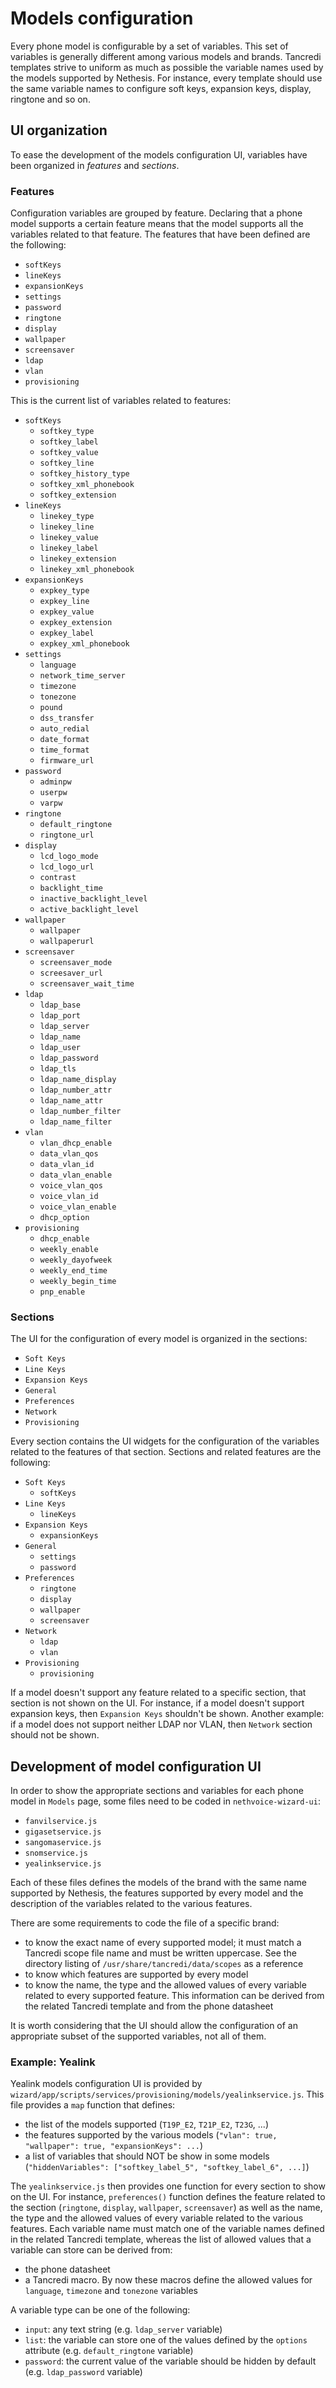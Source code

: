 # Models configuration

Every phone model is configurable by a set of variables.
This set of variables is generally different among various models and brands.
Tancredi templates strive to uniform as much as possible the variable names used by the models supported by Nethesis.
For instance, every template should use the same variable names to configure soft keys, expansion keys, display, ringtone and so on.

## UI organization

To ease the development of the models configuration UI, variables have been organized in *features* and *sections*.

### Features

Configuration variables are grouped by feature.
Declaring that a phone model supports a certain feature means that the model supports all the variables related to that feature.
The features that have been defined are the following:

- `softKeys`
- `lineKeys`
- `expansionKeys`
- `settings`
- `password`
- `ringtone`
- `display`
- `wallpaper`
- `screensaver`
- `ldap`
- `vlan`
- `provisioning`

This is the current list of variables related to features:

- `softKeys`
  - `softkey_type`
  - `softkey_label`
  - `softkey_value`
  - `softkey_line`
  - `softkey_history_type`
  - `softkey_xml_phonebook`
  - `softkey_extension`
- `lineKeys`
  - `linekey_type`
  - `linekey_line`
  - `linekey_value`
  - `linekey_label`
  - `linekey_extension`
  - `linekey_xml_phonebook`
- `expansionKeys`
  - `expkey_type`
  - `expkey_line`
  - `expkey_value`
  - `expkey_extension`
  - `expkey_label`
  - `expkey_xml_phonebook`
- `settings`
  - `language`
  - `network_time_server`
  - `timezone`
  - `tonezone`
  - `pound`
  - `dss_transfer`
  - `auto_redial`
  - `date_format`
  - `time_format`
  - `firmware_url`
- `password`
  - `adminpw`
  - `userpw`
  - `varpw`
- `ringtone`
  - `default_ringtone`
  - `ringtone_url`
- `display`
  - `lcd_logo_mode`
  - `lcd_logo_url`
  - `contrast`
  - `backlight_time`
  - `inactive_backlight_level`
  - `active_backlight_level`
- `wallpaper`
  - `wallpaper`
  - `wallpaperurl`
- `screensaver`
  - `screensaver_mode`
  - `screesaver_url`
  - `screensaver_wait_time`
- `ldap`
  - `ldap_base`
  - `ldap_port`
  - `ldap_server`
  - `ldap_name`
  - `ldap_user`
  - `ldap_password`
  - `ldap_tls`
  - `ldap_name_display`
  - `ldap_number_attr`
  - `ldap_name_attr`
  - `ldap_number_filter`
  - `ldap_name_filter`
- `vlan`
  - `vlan_dhcp_enable`
  - `data_vlan_qos`
  - `data_vlan_id`
  - `data_vlan_enable`
  - `voice_vlan_qos`
  - `voice_vlan_id`
  - `voice_vlan_enable`
  - `dhcp_option`
- `provisioning`
  - `dhcp_enable`
  - `weekly_enable`
  - `weekly_dayofweek`
  - `weekly_end_time`
  - `weekly_begin_time`
  - `pnp_enable`

### Sections

The UI for the configuration of every model is organized in the sections:

- `Soft Keys`
- `Line Keys`
- `Expansion Keys`
- `General`
- `Preferences`
- `Network`
- `Provisioning`

Every section contains the UI widgets for the configuration of the variables related to the features of that section.
Sections and related features are the following:

- `Soft Keys`
  - `softKeys`
- `Line Keys`
  - `lineKeys`
- `Expansion Keys`
  - `expansionKeys`
- `General`
  - `settings`
  - `password`
- `Preferences`
  - `ringtone`
  - `display`
  - `wallpaper`
  - `screensaver`
- `Network`
  - `ldap`
  - `vlan`
- `Provisioning`
  - `provisioning`

If a model doesn't support any feature related to a specific section, that section is not shown on the UI.
For instance, if a model doesn't support expansion keys, then `Expansion Keys` shouldn't be shown.
Another example: if a model does not support neither LDAP nor VLAN, then `Network` section should not be shown.

## Development of model configuration UI

In order to show the appropriate sections and variables for each phone model in `Models` page, some files need to be coded in `nethvoice-wizard-ui`:

- `fanvilservice.js`
- `gigasetservice.js`
- `sangomaservice.js`
- `snomservice.js`
- `yealinkservice.js`

Each of these files defines the models of the brand with the same name supported by Nethesis, the features supported by every model and the description of the variables related to the various features.

There are some requirements to code the file of a specific brand:

- to know the exact name of every supported model; it must match a Tancredi scope file name and must be written uppercase. See the directory listing of `/usr/share/tancredi/data/scopes` as a reference
- to know which features are supported by every model
- to know the name, the type and the allowed values of every variable related to every supported feature. This information can be derived from the related Tancredi template and from the phone datasheet

It is worth considering that the UI should allow the configuration of an appropriate subset of the supported variables, not all of them.

### Example: Yealink

Yealink models configuration UI is provided by `wizard/app/scripts/services/provisioning/models/yealinkservice.js`.
This file provides a `map` function that defines:

- the list of the models supported (`T19P_E2`, `T21P_E2`, `T23G`, ...)
- the features supported by the various models (`"vlan": true, "wallpaper": true, "expansionKeys": ...`)
- a list of variables that should NOT be show in some models (`"hiddenVariables": ["softkey_label_5", "softkey_label_6", ...]`)

The `yealinkservice.js` then provides one function for every section to show on the UI.
For instance, `preferences()` function defines the feature related to the section (`ringtone`, `display`, `wallpaper`, `screensaver`) as well as the name, the type and the allowed values of every variable related to the various features.
Each variable name must match one of the variable names defined in the related Tancredi template, whereas the list of allowed values that a variable can store can be derived from:

- the phone datasheet
- a Tancredi macro. By now these macros define the allowed values for `language`, `timezone` and `tonezone` variables

A variable type can be one of the following:

- `input`: any text string (e.g. `ldap_server` variable)
- `list`: the variable can store one of the values defined by the `options` attribute (e.g. `default_ringtone` variable)
- `password`: the current value of the variable should be hidden by default (e.g. `ldap_password` variable)

